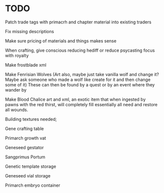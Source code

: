 # TODO

Patch trade tags with primacrh and chapter material into existing traders

Fix missing descriptions

Make sure pricing of materials and things makes sense

When crafting, give conscious reducing hediff or reduce psycasting focus with royalty




Make frostblade xml

Make Fenrisian Wolves (Art also, maybe just take vanilla wolf and change it? Maybe ask someone who made a wolf like create for it and then change some of it)
These can then be found by a quest or by an event where they wander by

Make Blood Chalice art and xml, an exotic item that when ingested by pawns with the red thirst, will completely fill essentially all need and restore all wounds.



Building textures needed;

Gene crafting table

Primarch growth vat

Geneseed gestator

Sangprimus Portum 

Genetic template storage 

Geneseed vial storage

Primarch embryo container

